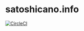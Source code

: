 # satoshicano.info
[![CircleCI](https://circleci.com/gh/satoshicano/satoshicano.info/tree/deploy.svg?style=svg)](https://circleci.com/gh/satoshicano/satoshicano.info/tree/deploy)

